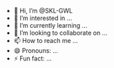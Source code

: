 - 👋 Hi, I’m @SKL-GWL
- 👀 I’m interested in ...
- 🌱 I’m currently learning ...
- 💞️ I’m looking to collaborate on ...
- 📫 How to reach me ...
- 😄 Pronouns: ...
- ⚡ Fun fact: ...

<!---
SKL-GWL/SKL-GWL is a ✨ special ✨ repository because its `README.md` (this file) appears on your GitHub profile.
You can click the Preview link to take a look at your changes.
--->
